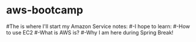 # aws-bootcamp
#The is where I'll start my Amazon Service notes: 
#-I hope to learn: 
#-How to use EC2
#-What is AWS is? 
#-Why I am here during Spring Break!


